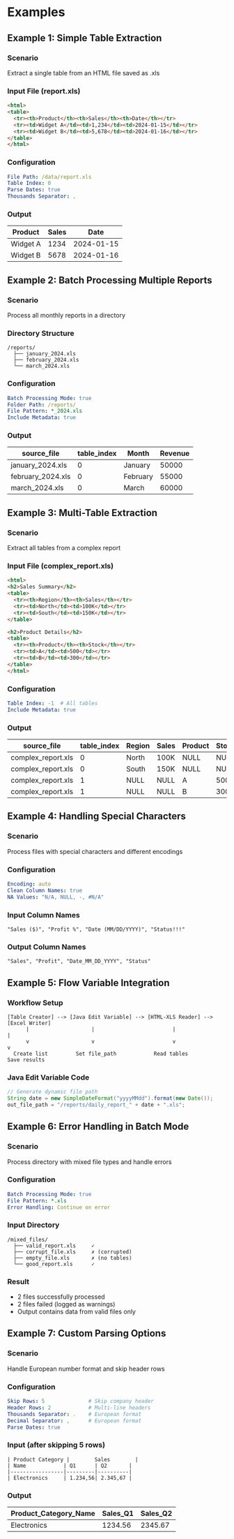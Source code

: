 # Examples

## Example 1: Simple Table Extraction

### Scenario
Extract a single table from an HTML file saved as .xls

### Input File (report.xls)
```html
<html>
<table>
  <tr><th>Product</th><th>Sales</th><th>Date</th></tr>
  <tr><td>Widget A</td><td>1,234</td><td>2024-01-15</td></tr>
  <tr><td>Widget B</td><td>5,678</td><td>2024-01-16</td></tr>
</table>
</html>
```

### Configuration
```yaml
File Path: /data/report.xls
Table Index: 0
Parse Dates: true
Thousands Separator: ,
```

### Output
| Product  | Sales | Date       |
|----------|-------|------------|
| Widget A | 1234  | 2024-01-15 |
| Widget B | 5678  | 2024-01-16 |

## Example 2: Batch Processing Multiple Reports

### Scenario
Process all monthly reports in a directory

### Directory Structure
```
/reports/
  ├── january_2024.xls
  ├── february_2024.xls
  └── march_2024.xls
```

### Configuration
```yaml
Batch Processing Mode: true
Folder Path: /reports/
File Pattern: *_2024.xls
Include Metadata: true
```

### Output
| source_file      | table_index | Month    | Revenue |
|------------------|-------------|----------|---------|
| january_2024.xls | 0           | January  | 50000   |
| february_2024.xls| 0           | February | 55000   |
| march_2024.xls   | 0           | March    | 60000   |

## Example 3: Multi-Table Extraction

### Scenario
Extract all tables from a complex report

### Input File (complex_report.xls)
```html
<html>
<h2>Sales Summary</h2>
<table>
  <tr><th>Region</th><th>Sales</th></tr>
  <tr><td>North</td><td>100K</td></tr>
  <tr><td>South</td><td>150K</td></tr>
</table>

<h2>Product Details</h2>
<table>
  <tr><th>Product</th><th>Stock</th></tr>
  <tr><td>A</td><td>500</td></tr>
  <tr><td>B</td><td>300</td></tr>
</table>
</html>
```

### Configuration
```yaml
Table Index: -1  # All tables
Include Metadata: true
```

### Output
| source_file        | table_index | Region | Sales | Product | Stock |
|--------------------|-------------|--------|-------|---------|-------|
| complex_report.xls | 0           | North  | 100K  | NULL    | NULL  |
| complex_report.xls | 0           | South  | 150K  | NULL    | NULL  |
| complex_report.xls | 1           | NULL   | NULL  | A       | 500   |
| complex_report.xls | 1           | NULL   | NULL  | B       | 300   |

## Example 4: Handling Special Characters

### Scenario
Process files with special characters and different encodings

### Configuration
```yaml
Encoding: auto
Clean Column Names: true
NA Values: "N/A, NULL, -, #N/A"
```

### Input Column Names
```
"Sales ($)", "Profit %", "Date (MM/DD/YYYY)", "Status!!!"
```

### Output Column Names
```
"Sales", "Profit", "Date_MM_DD_YYYY", "Status"
```

## Example 5: Flow Variable Integration

### Workflow Setup
```
[Table Creator] --> [Java Edit Variable] --> [HTML-XLS Reader] --> [Excel Writer]
      |                    |                         |                    |
      v                    v                         v                    v
  Create list         Set file_path            Read tables          Save results
```

### Java Edit Variable Code
```java
// Generate dynamic file path
String date = new SimpleDateFormat("yyyyMMdd").format(new Date());
out_file_path = "/reports/daily_report_" + date + ".xls";
```

## Example 6: Error Handling in Batch Mode

### Scenario
Process directory with mixed file types and handle errors

### Configuration
```yaml
Batch Processing Mode: true
File Pattern: *.xls
Error Handling: Continue on error
```

### Input Directory
```
/mixed_files/
  ├── valid_report.xls     ✓
  ├── corrupt_file.xls     ✗ (corrupted)
  ├── empty_file.xls       ✗ (no tables)
  └── good_report.xls      ✓
```

### Result
- 2 files successfully processed
- 2 files failed (logged as warnings)
- Output contains data from valid files only

## Example 7: Custom Parsing Options

### Scenario
Handle European number format and skip header rows

### Configuration
```yaml
Skip Rows: 5              # Skip company header
Header Rows: 2            # Multi-line headers
Thousands Separator: .    # European format
Decimal Separator: ,      # European format
Parse Dates: true
```

### Input (after skipping 5 rows)
```
| Product Category |        Sales        |
| Name            | Q1      | Q2       |
|-----------------|---------|----------|
| Electronics     | 1.234,56| 2.345,67 |
```

### Output
| Product_Category_Name | Sales_Q1 | Sales_Q2 |
|----------------------|----------|----------|
| Electronics          | 1234.56  | 2345.67  |
